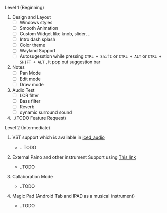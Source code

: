 Level 1 (Beginning)

1. Design and Layout 
    - [ ] Windows styles 
    - [ ] Smooth Animation 
    - [ ] Custom Widget like knob, slider, .. 
    - [ ] Intro dash splash 
    - [ ] Color theme 
    - [ ] Wayland Support 
    - [ ] Autosugesstion while pressing `CTRL + Shift` or `CTRL + ALT` or `CTRL + SHIFT + ALT` , it pop out suggestion bar 

2. Notes
   - [ ] Pan Mode
   - [ ] Edit mode 
   - [ ] Draw mode 

3. Audio Test
    - [ ] LCR filter
    - [ ] Bass filter
    - [ ] Reverb
    - [ ] dynamic surround sound
        
4. ..(TODO Feature Request)

Level 2 (Intermediate)
1. VST support which is available in [iced_audio](https://github.com/iced-rs/iced_audio)
   * .. TODO
   
2. External Paino and other instrument Support using [This link](https://rust.audio/)
   * ..TODO

3. Callaboration Mode
   * ..TODO

4. Magic Pad (Android Tab and IPAD as a musical instrument)
   * ..TODO
